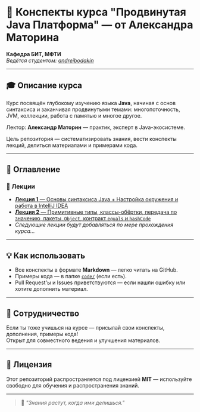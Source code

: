 
# 📘 Конспекты курса "Продвинутая Java Платформа" — от Александра Маторина  
**Кафедра БИТ, МФТИ**  
*Ведётся студентом: [andreibodakin](https://github.com/andreibodakin)*

---

## 🎓 Описание курса

Курс посвящён глубокому изучению языка **Java**, начиная с основ синтаксиса и заканчивая продвинутыми темами: многопоточность, JVM, коллекции, работа с памятью и многое другое.

Лектор: **Александр Маторин** — практик, эксперт в Java-экосистеме.

Цель репозитория — систематизировать знания, вести конспекты лекций, делиться материалами и примерами кода.

---

## 📖 Оглавление

### 🧩 Лекции

- [**Лекция 1** — Основы синтаксиса Java + Настройка окружения и работа в IntelliJ IDEA](lectures/lecture-01.md)
- [**Лекция 2** — Примитивные типы, классы-обёртки, передача по значению, пакеты, `Object`, контракт `equals` и `hashCode`](lectures/lecture-02.md)
- *Следующие лекции будут добавляться по мере прохождения курса...*

---

## 💡 Как использовать

- Все конспекты в формате **Markdown** — легко читать на GitHub.
- Примеры кода — в папке [`code/`](code/) (если есть).
- Pull Request'ы и Issues приветствуются — если нашли ошибку или хотите дополнить материал.

---

## 🤝 Сотрудничество

Если ты тоже учишься на курсе — присылай свои конспекты, дополнения, примеры кода!  
Открыт для совместного ведения и улучшения материалов.

---

## 📜 Лицензия

Этот репозиторий распространяется под лицензией **MIT** — используйте свободно для обучения и распространения знаний.

---

> 🌱 *"Знания растут, когда ими делишься."*
